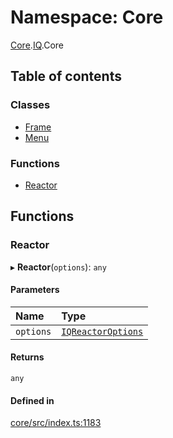 # Namespace: Core

[Core](Core.md).[IQ](Core.IQ.md).Core

## Table of contents

### Classes

- [Frame](../classes/Core.IQ.Core.Frame.md)
- [Menu](../classes/Core.IQ.Core.Menu.md)

### Functions

- [Reactor](Core.IQ.Core.md#reactor)

## Functions

### Reactor

▸ **Reactor**(`options`): `any`

#### Parameters

| Name | Type |
| :------ | :------ |
| `options` | [`IQReactorOptions`](../interfaces/Core.IQReactorOptions.md) |

#### Returns

`any`

#### Defined in

[core/src/index.ts:1183](https://github.com/iniquitybbs/iniquity/blob/d7c93a1/packages/core/src/index.ts#L1183)
